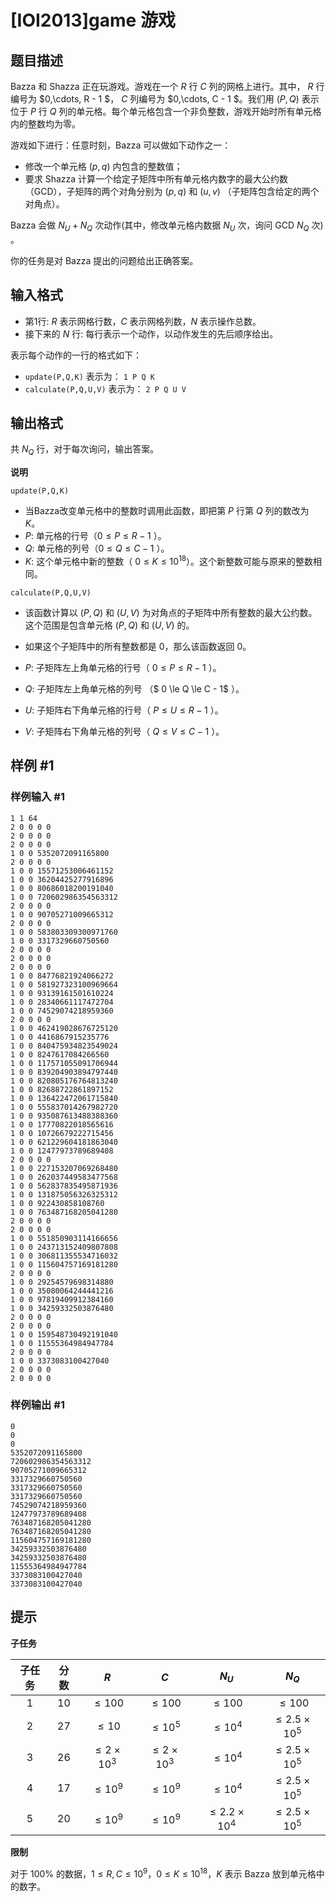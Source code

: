 # [IOI2013]game 游戏

## 题目描述

Bazza 和 Shazza 正在玩游戏。游戏在一个 $R$ 行 $C$ 列的网格上进行。其中， $R$ 行编号为 $0,\cdots, R - 1 $， $C$ 列编号为 $0,\cdots, C - 1 $。我们用 $(P, Q)$ 表示位于 $P$ 行 $Q$ 列的单元格。每个单元格包含一个非负整数，游戏开始时所有单元格内的整数均为零。

游戏如下进行：任意时刻，Bazza 可以做如下动作之一：
- 修改一个单元格 $(p, q)$ 内包含的整数值；
- 要求 Shazza 计算一个给定子矩阵中所有单元格内数字的最大公约数（GCD），子矩阵的两个对角分别为 $(p, q)$ 和 $(u, v)$ （子矩阵包含给定的两个对角点）。

Bazza 会做 $N_U + N_Q$ 次动作(其中，修改单元格内数据 $N_U$ 次，询问 GCD $N_Q$ 次) 。

你的任务是对 Bazza 提出的问题给出正确答案。

## 输入格式

- 第1行: $R$ 表示网格行数，$C$ 表示网格列数，$N$ 表示操作总数。
- 接下来的 $N$ 行: 每行表示一个动作，以动作发生的先后顺序给出。

表示每个动作的一行的格式如下：
- `update(P,Q,K)` 表示为： `1 P Q K`
- `calculate(P,Q,U,V)` 表示为： `2 P Q U V`



## 输出格式

共 $N_Q$ 行，对于每次询问，输出答案。

**说明**

`update(P,Q,K)`

- 当Bazza改变单元格中的整数时调用此函数，即把第 $P$ 行第 $Q$ 列的数改为 $K$。
- $P$: 单元格的行号（$0 \le P \le R - 1$ ）。
- $Q$: 单元格的列号（$0 \le Q \le C - 1$ ）。
- $K$: 这个单元格中新的整数（ $0 \le K \le 10^{18}$）。这个新整数可能与原来的整数相同。

`calculate(P,Q,U,V)`

- 该函数计算以 $(P, Q)$ 和 $(U, V)$ 为对角点的子矩阵中所有整数的最大公约数。这个范围是包含单元格 $(P, Q)$ 和 $(U, V)$ 的。

- 如果这个子矩阵中的所有整数都是 $0$，那么该函数返回 $0$。

- $P$: 子矩阵左上角单元格的行号（ $0 \le P \le R - 1$ ）。
- $Q$: 子矩阵左上角单元格的列号 （$ 0 \le Q \le C - 1$ ）。
- $U$: 子矩阵右下角单元格的行号（ $P \le U \le R - 1$ ）。
- $V$: 子矩阵右下角单元格的列号（ $Q \le V \le C - 1$ ）。

## 样例 #1

### 样例输入 #1
```
1 1 64
2 0 0 0 0
2 0 0 0 0
2 0 0 0 0
1 0 0 5352072091165800
2 0 0 0 0
1 0 0 15571253006461152
1 0 0 36204425277916896
1 0 0 80686018200191040
1 0 0 720602986354563312
2 0 0 0 0
1 0 0 90705271009665312
2 0 0 0 0
1 0 0 583803309300971760
1 0 0 3317329660750560
2 0 0 0 0
2 0 0 0 0
2 0 0 0 0
1 0 0 84776821924066272
1 0 0 581927323100969664
1 0 0 93139161501610224
1 0 0 28340661117472704
1 0 0 74529074218959360
2 0 0 0 0
1 0 0 462419028676725120
1 0 0 4416867915235776
1 0 0 840475934823549024
1 0 0 8247617084266560
1 0 0 117571055091706944
1 0 0 839204903894797440
1 0 0 820805176764813240
1 0 0 82688722861897152
1 0 0 136422472061715840
1 0 0 555837014267982720
1 0 0 935087613488388360
1 0 0 17770822018565616
1 0 0 10726679222715456
1 0 0 621229604181863040
1 0 0 12477973789689408
2 0 0 0 0
1 0 0 227153207069268480
1 0 0 262037449583477568
1 0 0 562837835495871936
1 0 0 131875056326325312
1 0 0 922430858108760
1 0 0 763487168205041280
2 0 0 0 0
2 0 0 0 0
1 0 0 551850903114166656
1 0 0 243713152409807808
1 0 0 306811355534716032
1 0 0 115604757169181280
2 0 0 0 0
1 0 0 29254579698314880
1 0 0 35080064244441216
1 0 0 97819409912384160
1 0 0 34259332503876480
2 0 0 0 0
2 0 0 0 0
1 0 0 159548730492191040
1 0 0 11555364984947784
2 0 0 0 0
1 0 0 3373083100427040
2 0 0 0 0
2 0 0 0 0
```

### 样例输出 #1

```
0
0
0
5352072091165800
720602986354563312
90705271009665312
3317329660750560
3317329660750560
3317329660750560
74529074218959360
12477973789689408
763487168205041280
763487168205041280
115604757169181280
34259332503876480
34259332503876480
11555364984947784
3373083100427040
3373083100427040
```

## 提示

**子任务**

| 子任务 | 分数 | $R$ | $C$ | $N_U$ | $N_Q$ |
| :----------: | :----------: | :----------: | :----------: | :----------: | :----------: |
| $1$ | $10$ | $\le 100$ | $\le 100$ | $\le 100$ | $\le 100$ |
| $2$ | $27$ | $\le 10$ | $\le 10^5$ | $\le 10^4$ | $\le 2.5\times 10^5$ |
| $3$ | $26$ | $\le 2 \times 10^3$ | $\le 2 \times 10^3$ | $\le 10^4$ | $\le 2.5 \times 10^5$ |
| $4$ | $17$ | $\le 10^9$ | $\le 10^9$ | $\le 10^4$ | $\le 2.5 \times 10^5$ |
| $5$ | $20$ | $\le 10^9$ | $\le 10^9$ | $\le 2.2 \times 10^4$ | $\le 2.5 \times 10^5$ |

**限制**

对于 $100\%$ 的数据，$1 \le R,C \le 10^9$，$0 \le K \le 10^{18}$，$K$ 表示 Bazza 放到单元格中的数字。
